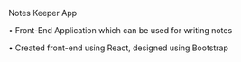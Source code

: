 Notes Keeper App

• Front-End Application which can be used for writing notes

• Created front-end using React, designed using Bootstrap
